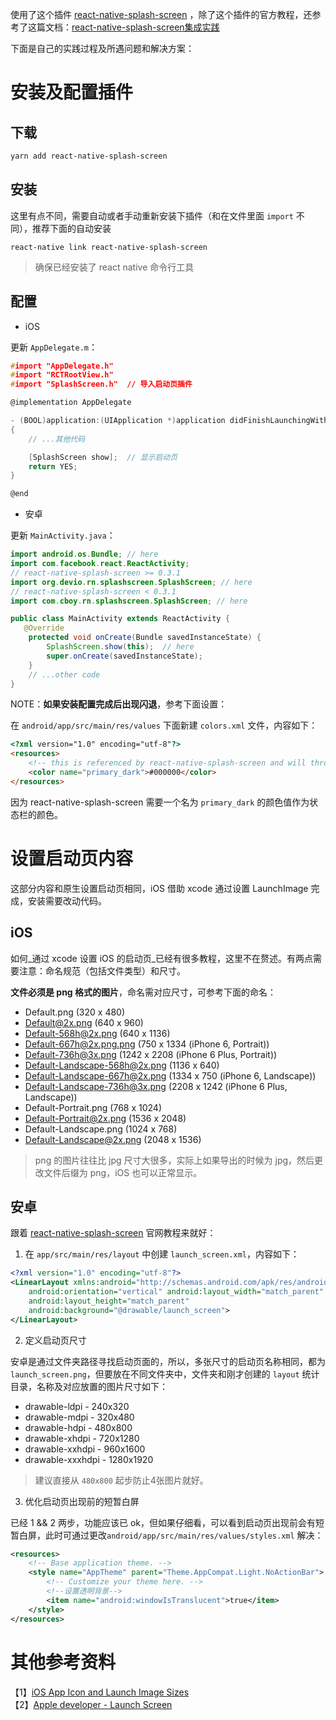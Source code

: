 使用了这个插件 [react-native-splash-screen](https://github.com/crazycodeboy/react-native-splash-screen/) ，除了这个插件的官方教程，还参考了这篇文档：[react-native-splash-screen集成实践](https://zhuanlan.zhihu.com/p/29495955)   

下面是自己的实践过程及所遇问题和解决方案：   

# 安装及配置插件  

## 下载

```bash
yarn add react-native-splash-screen
```

## 安装

这里有点不同，需要自动或者手动重新安装下插件（和在文件里面 `import` 不同），推荐下面的自动安装

```
react-native link react-native-splash-screen
```

> 确保已经安装了 react native 命令行工具

## 配置

- iOS

更新 `AppDelegate.m`：   

```c
#import "AppDelegate.h"
#import "RCTRootView.h"
#import "SplashScreen.h"  // 导入启动页插件

@implementation AppDelegate

- (BOOL)application:(UIApplication *)application didFinishLaunchingWithOptions:(NSDictionary *)launchOptions
{
    // ...其他代码

    [SplashScreen show];  // 显示启动页
    return YES;
}

@end
```

- 安卓

更新 `MainActivity.java`：

```java
import android.os.Bundle; // here
import com.facebook.react.ReactActivity;
// react-native-splash-screen >= 0.3.1
import org.devio.rn.splashscreen.SplashScreen; // here
// react-native-splash-screen < 0.3.1
import com.cboy.rn.splashscreen.SplashScreen; // here

public class MainActivity extends ReactActivity {
   @Override
    protected void onCreate(Bundle savedInstanceState) {
        SplashScreen.show(this);  // here
        super.onCreate(savedInstanceState);
    }
    // ...other code
}
```

NOTE：**如果安装配置完成后出现闪退**，参考下面设置：   

在 `android/app/src/main/res/values` 下面新建 `colors.xml` 文件，内容如下：   

```html
<?xml version="1.0" encoding="utf-8"?>
<resources>
    <!-- this is referenced by react-native-splash-screen and will throw an error if not defined.  its value does nothing, just here to avoid a runtime error. -->
    <color name="primary_dark">#000000</color>
</resources>
```

因为 react-native-splash-screen 需要一个名为 `primary_dark` 的颜色值作为状态栏的颜色。


# 设置启动页内容

这部分内容和原生设置启动页相同，iOS 借助 xcode 通过设置 LaunchImage 完成，安装需要改动代码。

## iOS

如何_通过 xcode 设置 iOS 的启动页_已经有很多教程，这里不在赘述。有两点需要注意：命名规范（包括文件类型）和尺寸。   

**文件必须是 png 格式的图片**，命名需对应尺寸，可参考下面的命名：   

- Default.png (320 x 480)
- Default@2x.png (640 x 960)
- Default-568h@2x.png (640 x 1136)
- Default-667h@2x.png.png (750 x 1334 (iPhone 6, Portrait))
- Default-736h@3x.png (1242 x 2208 (iPhone 6 Plus, Portrait))
- Default-Landscape-568h@2x.png (1136 x 640)
- Default-Landscape-667h@2x.png (1334 x 750 (iPhone 6, Landscape))
- Default-Landscape-736h@3x.png (2208 x 1242 (iPhone 6 Plus, Landscape))
- Default-Portrait.png (768 x 1024)
- Default-Portrait@2x.png (1536 x 2048)
- Default-Landscape.png (1024 x 768)
- Default-Landscape@2x.png (2048 x 1536)

> png 的图片往往比 jpg 尺寸大很多，实际上如果导出的时候为 jpg，然后更改文件后缀为 png，iOS 也可以正常显示。   

## 安卓

跟着 [react-native-splash-screen](https://github.com/crazycodeboy/react-native-splash-screen/) 官网教程来就好：   

1. 在 `app/src/main/res/layout` 中创建 `launch_screen.xml`，内容如下：   

```xml
<?xml version="1.0" encoding="utf-8"?>
<LinearLayout xmlns:android="http://schemas.android.com/apk/res/android"
    android:orientation="vertical" android:layout_width="match_parent"
    android:layout_height="match_parent"
    android:background="@drawable/launch_screen">
</LinearLayout>
```

2. 定义启动页尺寸

安卓是通过文件夹路径寻找启动页面的，所以，多张尺寸的启动页名称相同，都为 `launch_screen.png`，但要放在不同文件夹中，文件夹和刚才创建的 `layout` 统计目录，名称及对应放置的图片尺寸如下：   

- drawable-ldpi - 240x320
- drawable-mdpi - 320x480
- drawable-hdpi - 480x800
- drawable-xhdpi - 720x1280
- drawable-xxhdpi - 960x1600
- drawable-xxxhdpi - 1280x1920

> 建议直接从 `480x800` 起步防止4张图片就好。   

3. 优化启动页出现前的短暂白屏

已经 1 && 2 两步，功能应该已 ok，但如果仔细看，可以看到启动页出现前会有短暂白屏，此时可通过更改`android/app/src/main/res/values/styles.xml` 解决：   

```xml
<resources>
    <!-- Base application theme. -->
    <style name="AppTheme" parent="Theme.AppCompat.Light.NoActionBar">
        <!-- Customize your theme here. -->
        <!--设置透明背景-->
        <item name="android:windowIsTranslucent">true</item>
    </style>
</resources>
```

# 其他参考资料

【1】[iOS App Icon and Launch Image Sizes](https://medium.com/@jigarm/ios-app-icon-and-launch-image-sizes-e8d5990cb72b)   
【2】[Apple developer - Launch Screen](https://developer.apple.com/ios/human-interface-guidelines/icons-and-images/launch-screen/)   

